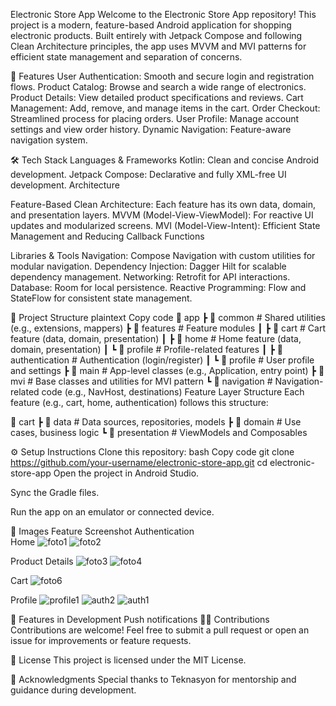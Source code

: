 Electronic Store App
Welcome to the Electronic Store App repository! This project is a modern, feature-based Android application for shopping electronic products. Built entirely with Jetpack Compose and following Clean Architecture principles, the app uses MVVM and MVI patterns for efficient state management and separation of concerns.

📱 Features
User Authentication: Smooth and secure login and registration flows.
Product Catalog: Browse and search a wide range of electronics.
Product Details: View detailed product specifications and reviews.
Cart Management: Add, remove, and manage items in the cart.
Order Checkout: Streamlined process for placing orders.
User Profile: Manage account settings and view order history.
Dynamic Navigation: Feature-aware navigation system.

🛠️ Tech Stack
Languages & Frameworks
Kotlin: Clean and concise Android development.
Jetpack Compose: Declarative and fully XML-free UI development.
Architecture

Feature-Based Clean Architecture:
Each feature has its own data, domain, and presentation layers.
MVVM (Model-View-ViewModel): For reactive UI updates and modularized screens.
MVI (Model-View-Intent): Efficient State Management and Reducing Callback Functions

Libraries & Tools
Navigation: Compose Navigation with custom utilities for modular navigation.
Dependency Injection: Dagger Hilt for scalable dependency management.
Networking: Retrofit for API interactions.
Database: Room for local persistence.
Reactive Programming: Flow and StateFlow for consistent state management.

📂 Project Structure
plaintext
Copy code
📂 app
 ┣ 📂 common             # Shared utilities (e.g., extensions, mappers)
 ┣ 📂 features           # Feature modules
 ┃ ┣ 📂 cart             # Cart feature (data, domain, presentation)
 ┃ ┣ 📂 home             # Home feature (data, domain, presentation)
 ┃ ┗ 📂 profile          # Profile-related features
 ┃   ┣ 📂 authentication # Authentication (login/register)
 ┃   ┗ 📂 profile        # User profile and settings
 ┣ 📂 main               # App-level classes (e.g., Application, entry point)
 ┣ 📂 mvi                # Base classes and utilities for MVI pattern
 ┗ 📂 navigation         # Navigation-related code (e.g., NavHost, destinations)
Feature Layer Structure
Each feature (e.g., cart, home, authentication) follows this structure:


📂 cart
 ┣ 📂 data              # Data sources, repositories, models
 ┣ 📂 domain            # Use cases, business logic
 ┗ 📂 presentation      # ViewModels and Composables

 
⚙️ Setup Instructions
Clone this repository:
bash
Copy code
git clone https://github.com/your-username/electronic-store-app.git
cd electronic-store-app
Open the project in Android Studio.

Sync the Gradle files.

Run the app on an emulator or connected device.

🌟 Images
Feature	Screenshot 
Authentication	
Home	![foto1](https://github.com/user-attachments/assets/318dbb17-666c-4a34-9642-bf16bcbedeba)
![foto2](https://github.com/user-attachments/assets/1b7521ea-7d63-4ab9-ab43-28d24b07822b)

Product Details	![foto3](https://github.com/user-attachments/assets/0090cfef-7f34-41c4-834c-1470133c4fb9)
![foto4](https://github.com/user-attachments/assets/e7ccce00-2faa-40cb-9d4d-c35b41a26631)

Cart	![foto6](https://github.com/user-attachments/assets/54c8a87c-bc4b-4a41-858d-546d0eb975e6)

Profile	![profile1](https://github.com/user-attachments/assets/cbc032fb-b4f8-4840-9f1f-0e878e1104c3)
![auth2](https://github.com/user-attachments/assets/ed2d6833-8840-4d2c-8781-a6f4421584e5)
![auth1](https://github.com/user-attachments/assets/fb2af3e3-87ac-4d16-82f0-78b110224e06)


🚀 Features in Development
Push notifications
👨‍💻 Contributions
Contributions are welcome! Feel free to submit a pull request or open an issue for improvements or feature requests.

📄 License
This project is licensed under the MIT License.

🙌 Acknowledgments
Special thanks to Teknasyon for mentorship and guidance during development.

